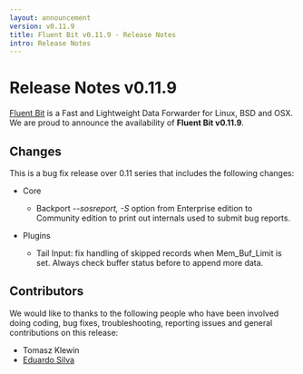 ```yaml
---
layout: announcement
version: v0.11.9
title: Fluent Bit v0.11.9 - Release Notes
intro: Release Notes
---
```


# Release Notes v0.11.9

[Fluent Bit](http://fluentbit.io) is a Fast and Lightweight Data Forwarder for Linux, BSD and OSX. We are proud to announce the availability of __Fluent Bit v0.11.9__.

## Changes

This is a bug fix release over 0.11 series that includes the following changes:

- Core
  - Backport _--sosreport, -S_ option from Enterprise edition to Community edition to print out internals used to submit bug reports.

- Plugins
  - Tail Input: fix handling of skipped records when Mem\_Buf\_Limit is set. Always check buffer status before to append more data.

## Contributors

We would like to thanks to the following people who have been involved doing coding, bug fixes, troubleshooting, reporting issues and general contributions on this release:

- Tomasz Klewin
- [Eduardo Silva](http://github.com/edsiper)
